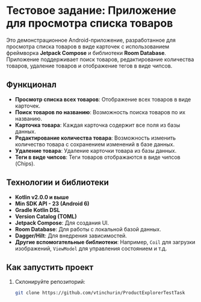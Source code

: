 # Тестовое задание: Приложение для просмотра списка товаров

Это демонстрационное Android-приложение, разработанное для просмотра списка товаров в виде карточек с использованием фреймворка **Jetpack Compose** и библиотеки **Room Database**. Приложение поддерживает поиск товаров, редактирование количества товаров, удаление товаров и отображение тегов в виде чипсов.


## Функционал

- **Просмотр списка всех товаров**: Отображение всех товаров в виде карточек.
- **Поиск товаров по названию**: Возможность поиска товаров по их названию.
- **Карточка товара**: Каждая карточка содержит все поля из базы данных.
- **Редактирование количества товара**: Возможность изменить количество товара с сохранением изменений в базе данных.
- **Удаление товара**: Удаление карточки товара из базы данных.
- **Теги в виде чипсов**: Теги товаров отображаются в виде чипсов (Chips).

## Технологии и библиотеки

- **Kotlin v2.0.0 и выше**
- **Min SDK API - 23 (Android 6)**
- **Gradle Kotlin DSL**
- **Version Catalog (TOML)**
- **Jetpack Compose**: Для создания UI.
- **Room Database**: Для работы с локальной базой данных.
- **Dagger/Hilt**: Для внедрения зависимостей.
- **Другие вспомогательные библиотеки**: Например, `Coil` для загрузки изображений, `ViewModel` для управления состоянием и т.д.

## Как запустить проект

1. Склонируйте репозиторий:
   ```bash
   git clone https://github.com/vtinchurin/ProductExplorerTestTask
